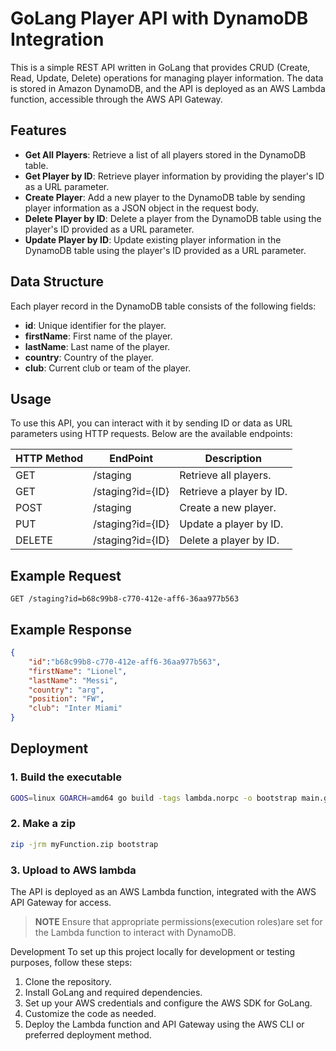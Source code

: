 # GoLang Player API with DynamoDB Integration

This is a simple REST API written in GoLang that provides CRUD (Create, Read, Update, Delete) operations for managing player information. The data is stored in Amazon DynamoDB, and the API is deployed as an AWS Lambda function, accessible through the AWS API Gateway.

## Features

- **Get All Players**: Retrieve a list of all players stored in the DynamoDB table.
- **Get Player by ID**: Retrieve player information by providing the player's ID as a URL parameter.
- **Create Player**: Add a new player to the DynamoDB table by sending player information as a JSON object in the request body.
- **Delete Player by ID**: Delete a player from the DynamoDB table using the player's ID provided as a URL parameter.
- **Update Player by ID**: Update existing player information in the DynamoDB table using the player's ID provided as a URL parameter.

## Data Structure

Each player record in the DynamoDB table consists of the following fields:

- **id**: Unique identifier for the player.
- **firstName**: First name of the player.
- **lastName**: Last name of the player.
- **country**: Country of the player.
- **club**: Current club or team of the player.

## Usage
To use this API, you can interact with it by sending ID or data as URL parameters using HTTP requests. Below are the available endpoints:

| HTTP Method | EndPoint         | Description              |
|-------------|------------------|--------------------------|
| GET         | /staging         | Retrieve all players.    |
| GET         | /staging?id={ID} | Retrieve a player by ID. |
| POST        | /staging         | Create a new player.     |
| PUT         | /staging?id={ID} | Update a player by ID.   |
| DELETE      | /staging?id={ID} | Delete a player by ID.   |
## Example Request

```
GET /staging?id=b68c99b8-c770-412e-aff6-36aa977b563
```
## Example Response
```json
{
    "id":"b68c99b8-c770-412e-aff6-36aa977b563",
    "firstName": "Lionel",
    "lastName": "Messi",
    "country": "arg",
    "position": "FW",
    "club": "Inter Miami"
}
```
## Deployment
### 1. Build the executable
```bash
GOOS=linux GOARCH=amd64 go build -tags lambda.norpc -o bootstrap main.go
```
### 2. Make a zip
```bash
zip -jrm myFunction.zip bootstrap
```
### 3. Upload to AWS lambda
The API is deployed as an AWS Lambda function, integrated with the AWS API Gateway for access. 
> **NOTE**
> Ensure that appropriate permissions(execution roles)are set for the Lambda function to interact with DynamoDB.

Development
To set up this project locally for development or testing purposes, follow these steps:

1. Clone the repository.
2. Install GoLang and required dependencies.
3. Set up your AWS credentials and configure the AWS SDK for GoLang.
4. Customize the code as needed.
5. Deploy the Lambda function and API Gateway using the AWS CLI or preferred deployment method.
